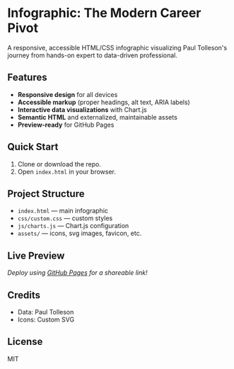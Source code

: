 # Infographic: The Modern Career Pivot

A responsive, accessible HTML/CSS infographic visualizing Paul Tolleson's journey from hands-on expert to data-driven professional.

## Features

- **Responsive design** for all devices
- **Accessible markup** (proper headings, alt text, ARIA labels)
- **Interactive data visualizations** with Chart.js
- **Semantic HTML** and externalized, maintainable assets
- **Preview-ready** for GitHub Pages

## Quick Start

1. Clone or download the repo.
2. Open `index.html` in your browser.

## Project Structure

- `index.html` — main infographic
- `css/custom.css` — custom styles
- `js/charts.js` — Chart.js configuration
- `assets/` — icons, svg images, favicon, etc.

## Live Preview

_Deploy using [GitHub Pages](https://pages.github.com/) for a shareable link!_

## Credits

- Data: Paul Tolleson
- Icons: Custom SVG

## License

MIT